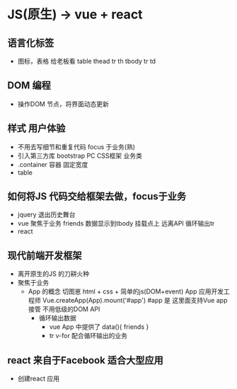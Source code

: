 # JS(原生) -> vue + react


## 语言化标签
- 图标，表格 给老板看
  table 
    thead
      tr
        th
    tbody
      tr
        td

## DOM 编程
- 操作DOM 节点，将界面动态更新

## 样式  用户体验
- 不用去写细节和重复代码  focus 于业务(熟)
- 引入第三方库 bootstrap  PC CSS框架 业务类
- .container 容器 固定宽度
- table

## 如何将JS 代码交给框架去做，focus于**业务**
- jquery 退出历史舞台
- vue
  聚焦于业务
  friends 数据显示到tbody 挂载点上 远离API 循环输出tr
- react


## 现代前端开发框架
- 离开原生的JS 的刀耕火种
- 聚焦于业务
  - App 的概念
    切图崽 html + css + 简单的js(DOM+event)
    App 应用开发工程师
    Vue.createApp(App).mount('#app')
    #app 是 这里面支持Vue app 接管 不用低级的DOM API
    - 循环输出数据
      - vue App 中提供了 data(){
        friends
      }
      - tr v-for 配合循环输出的业务

## react 来自于Facebook 适合大型应用
- 创建react 应用
